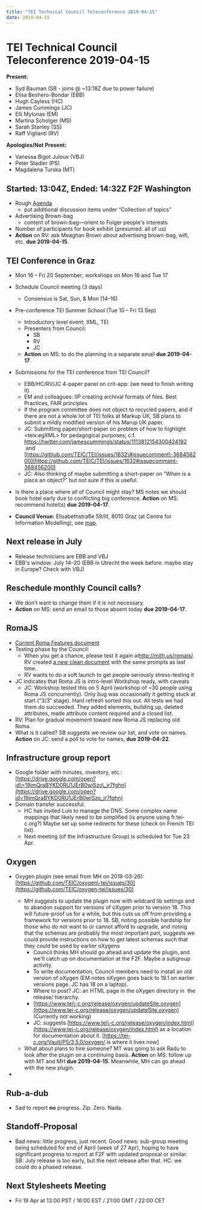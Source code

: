 ```yaml
---
title: "TEI Technical Council Teleconference 2019-04-15"
date: 2019-04-15
---
```

# TEI Technical Council Teleconference 2019-04-15
**Present:**


* Syd Bauman (SB \- joins @ \~13:18Z due to power failure)
* Elisa Beshero\-Bondar (EBB)
* Hugh Cayless (HC)
* James Cummings (JC)
* Elli Mylonas (EM)
* Martina Scholger (MS)
* Sarah Stanley (SS)
* Raff Viglianti (RV)


**Apologies/Not Present:**
* Vanessa Bigot Juloux (VBJ)
* Peter Stadler (PS)
* Magdalena Turska (MT)


Started: 13:04Z, Ended: 14:32Z
F2F Washington
--------------


* Rough [Agenda](https://docs.google.com/document/d/1sE9B3xsMZvzaa4zszCrnXEuDfkvNuDCXGvKeOI5X73Y/edit#)
	+ put additional discussion items under “Collection of topics”
* Advertising Brown\-bag
	+ content of brown\-bag—orient to Folger people's interests
* Number of participants for book exhibit (presumed: all of us)
* **Action** on RV: ask Meaghan Brown about advertising brown\-bag, wifi, etc. **due 2019\-04\-15**.


TEI Conference in Graz
----------------------


* Mon 16 – Fri 20 September; workshops on Mon 16 and Tue 17
* Schedule Council meeting (3 days)
	+ Consensus is Sat, Sun, \& Mon (14–16\)
* Pre\-conference TEI Summer School (Tue 10 – Fri 13 Sep)
	+ Introductory level event; XML, TEI
	+ Presenters from Council:
		- SB
		- RV
		- JC
	+ **Action** on MS: to do the planning in a separate email **due 2019\-04\-17**.
* Submissions for the TEI conference from TEI Council?
	+ EBB/HC/RV/JC 4\-paper panel on crit\-app: (we need to finish writing it).
	+ EM and colleagues: IIP creating archival formats of files. Best Practices, FAIR principles
	+ If the program committee does not object to recycled papers, and if there are not a whole lot of TEI folks at Markup UK, SB plans to submit a mildly modified version of his Marup UK paper.
	+ JC: Submitting paper/short\-paper on problem of how to highlight \<teix:egXML\> for pedagogical purposes; c.f. <https://twitter.com/jamescummings/status/1113812154300424192>  and [https://github.com/TEIC/TEI/issues/1632\#issuecomment\-368456200](https://github.com/TEIC/TEI/issues/1632#issuecomment-368456200)
	+ JC: Also thinking of maybe submitting a short\-paper on “When is a place an object?” but not sure if this is useful.


* Is there a place where all of Council might stay? MS notes we should book hotel early due to conflicting big conference. **Action** on MS: recommend hotel(s) **due 2019\-04\-17**.
* **Council Venue:** Elisabethstraße 59/III, 8010 Graz (at Centre for Information Modelling), see [map](https://goo.gl/maps/xKNc6AEXM2p).


Next release in July
--------------------


* Release technicians are EBB and VBJ
* EBB's window: July 14–20 (EBB in Utrecht the week before: maybe stay in Europe? Check with VBJ)


Reschedule monthly Council calls?
---------------------------------


* We don’t want to change them if it is not necessary.
* **Action** on MS: send an email to those absent today **due 2019\-04\-17**.


RomaJS
------


* [Current Roma Features document](https://docs.google.com/document/d/11X2pBQ7zTvy-xXWYlJfWB1O9STEY-vau3Bd1nydkgVY/edit)
* Testing phase by the Council:
	+ When you get a chance, please test it again at<http://mith.us/romajs/>. RV created [a new clean document](https://docs.google.com/document/d/1tRqnGpvYctwNptzeAuTuzW_3qKUIpZQAe0Gy5obIXCY/edit) with the same prompts as last time.
	+ RV wants to do a soft launch to get people seriously stress\-testing it
* JC indicates that Roma JS is intro\-level Workshop ready, with caveats
	+ JC: Workshop tested this on 5 April (workshop of \~30 people using Roma JS concurrently). Only bug was occasionally it getting stuck at start (“3/3” stage). Hard refresh sorted this out. All tests we had them do succeeded. They added elements, building up, deleted attributes, made attribute content required and a closed list.
* RV: Plan for gradual movement toward new Roma JS replacing old Roma.
* What is it called? SB suggests we review our list, and vote on names. **Action** on JC: send a poll to vote for names, **due 2019\-04\-22**.


Infrastructure group report
---------------------------


* Google folder with minutes, inventory, etc.: [https://drive.google.com/open?id\=19jmQraBYKD0RU1JErB0wiSzo\_ir7fghn](https://drive.google.com/open?id=19jmQraBYKD0RU1JErB0wiSzo_ir7fghn)
* Domain transfer successful.
	+ HC has invited Luis to manage the DNS. Some complex name mappings that likely need to be simplified (is anyone using fr.tei\-c.org?) Maybe set up some redirects for these (check on French TEI list).
	+ Next meeting (of the Infrastructure Group) is scheduled for Tue 23 Apr.


Oxygen
------


* Oxygen plugin (see email from MH on 2019\-03\-26\): [https://github.com/TEIC/oxygen\-tei/issues/30](https://github.com/TEIC/oxygen-tei/issues/30)
	+ MH suggests to update the plugin now with wildcard lib settings and to abandon support for versions of oXygen prior to version 18\. This will future\-proof us for a while, but this cuts us off from providing a framework for versions prior to 18\. SB, noting possible hardship for those who do not want to or cannot afford to upgrade, and noting that the schemas are probably the most important part, suggests we could provide instructions on how to get latest schemas such that they could be used by earlier oXygens
		- Council thinks MH should go ahead and update the plugin, and we'll catch up on documentation at the F2F. Maybe a subgroup activity.
		- To write documentation, Council members need to install an old version of oXygen (EM notes oXygen goes back to 19\.1 on earlier versions page. JC has 18 on a laptop).
		- Where to post? JC: an HTML page in the oXygen directory in  the release/ hierarchy.
		- [https://www.tei\-c.org/release/oxygen/updateSite.oxygen](https://www.tei-c.org/release/oxygen/updateSite.oxygen) (Currently not working)
		- JC: suggests [https://www.tei\-c.org/release/oxygen/index.html](https://www.tei-c.org/release/oxygen/index.html) as a location for documentation about it. \[[https://tei\-c.org/Vault/P5/3\.5\.0/oxygen/](https://tei-c.org/Vault/P5/3.5.0/oxygen/) is where it lives now]
	+ What about plans to hire someone? MT was going to ask Radu to look after the plugin on a continuing basis. **Action** on MS: follow up with MT and MH **due 2019\-04\-15**. Meanwhile, MH can go ahead with the new plugin.


* 


Rub\-a\-dub
-----------


* Sad to report **no** progress. Zip. Zero. Nada.


Standoff\-Proposal
------------------


* Bad news: little progress, just recent. Good news: sub\-group meeting being scheduled for end of April (week of 27 Apr), hoping to have significant progress to report at F2F with updated proposal or similar. SB: July release is too early, but the next release after that. HC: we could do a phased release.


**Next Stylesheets Meeting**
----------------------------


* Fri 19 Apr at 13:00 PST / 16:00 EST / 21:00 GMT / 22:00 CET

